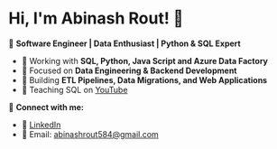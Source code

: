 # Hi, I'm Abinash Rout! 👋

🚀 **Software Engineer | Data Enthusiast | Python & SQL Expert**

- 🔹 Working with **SQL, Python, Java Script and Azure Data Factory**
- 📌 Focused on **Data Engineering & Backend Development**
- 🎯 Building **ETL Pipelines, Data Migrations, and Web Applications**
- 📖 Teaching SQL on [YouTube](https://www.youtube.com/@abinashrout2043/videos)

🔗 **Connect with me:**  
- 💼 [LinkedIn](https://www.linkedin.com/in/abinash-rout-bb272b168/)
- 📧 Email: abinashrout584@gmail.com  

